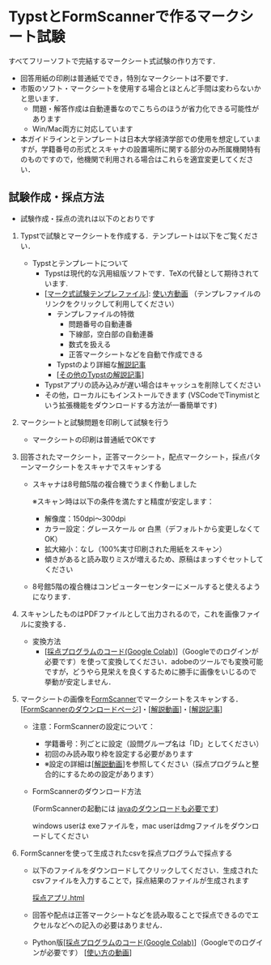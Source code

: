 # TypstとFormScannerで作るマークシート試験


すべてフリーソフトで完結するマークシート式試験の作り方です．

- 回答用紙の印刷は普通紙ででき，特別なマークシートは不要です．
- 市販のソフト・マークシートを使用する場合とほとんど手間は変わらないかと思います．
    - 問題・解答作成は自動連番なのでこちらのほうが省力化できる可能性があります
    - Win/Mac両方に対応しています
- 本ガイドラインとテンプレートは日本大学経済学部での使用を想定していますが，学籍番号の形式とスキャナの設置場所に関する部分のみ所属機関特有のものですので，他機関で利用される場合はこれらを適宜変更してください．

## 試験作成・採点方法

- 試験作成・採点の流れは以下のとおりです
1. Typstで試験とマークシートを作成する．テンプレートは以下をご覧ください．
    - Typstとテンプレートについて
        - Typstは現代的な汎用組版ソフトです．TeXの代替として期待されています.
        - [[マーク式試験テンプレファイル](https://typst.app/project/rI6YUx8eQIafMKP0hRZ1B6)]: [使い方動画](https://vimeo.com/1048093765/d2a2838aac) （テンプレファイルのリンクをクリックして利用してください）               
            - テンプレファイルの特徴
                - 問題番号の自動連番
                - 下線部，空白部の自動連番
                - 数式を扱える
                - 正答マークシートなどを自動で作成できる
            - Typstのより詳細な[解説記事](https://qiita.com/tomoyatajika/items/649884befe95c5f1dcea)
            - [[その他のTypstの解説記事](https://typst-jp.github.io/docs/japanese/articles/)]
        - Typstアプリの読み込みが遅い場合はキャッシュを削除してください
        - その他，ローカルにもインストールできます  (VSCodeでTinymistという拡張機能をダウンロードする方法が一番簡単です)
2. マークシートと試験問題を印刷して試験を行う
    - マークシートの印刷は普通紙でOKです
3. 回答されたマークシート，正答マークシート，配点マークシート，採点パターンマークシートをスキャナでスキャンする
    - スキャナは8号館5階の複合機でうまく作動しました
        
        ※スキャン時は以下の条件を満たすと精度が安定します：
        
        - 解像度：150dpi〜300dpi
        - カラー設定：グレースケール or 白黒（デフォルトから変更しなくてOK）
        - 拡大縮小：なし（100%実寸印刷された用紙をスキャン）
        - 傾きがあると読み取りミスが増えるため、原稿はまっすぐセットしてください
    - 8号館5階の複合機はコンピューターセンターにメールすると使えるようになります．
4. スキャンしたものはPDFファイルとして出力されるので，これを画像ファイルに変換する．
    - 変換方法
        - [[採点プログラムのコード(Google Colab)](https://colab.research.google.com/drive/1jRxTq22NM54GMllzE5MNWnxU3uPjYfSh?usp=sharing)]（Googleでのログインが必要です）を使って変換してください．adobeのツールでも変換可能ですが，どうやら見栄えを良くするために勝手に画像をいじるので挙動が安定しません．
5. マークシートの画像を[FormScanner](https://sites.google.com/site/examgrader/formscanner?authuser=0)でマークシートをスキャンする．[[FormScannerのダウンロードページ](https://sourceforge.net/projects/formscanner/files/1.1.3/)]・[[解説動画](https://vimeo.com/1048086452/f0d36686ca?share=copy)]・[[解説記事](https://harucharuru.hatenablog.com/entry/2020/01/14/182020)]
    - 注意：FormScannerの設定について：
        - 学籍番号：列ごとに設定（設問グループ名は「ID」としてください）
        - 初回のみ読み取り枠を設定する必要があります
        - ※設定の詳細は[[解説動画](https://vimeo.com/1048086452/f0d36686ca?share=copy)]を参照してください（採点プログラムと整合的にするための設定があります）
    - FormScannerのダウンロード方法
        
        (FormScannerの起動には [javaのダウンロードも必要です](https://www.java.com/en/download/))
        
        windows userは exeファイルを，mac userはdmgファイルをダウンロードしてください
        
  
        
6. FormScannerを使って生成されたcsvを採点プログラムで採点する
    - 以下のファイルをダウンロードしてクリックしてください．生成されたcsvファイルを入力することで，採点結果のファイルが生成されます
        
        [採点アプリ.html](Typst%E3%81%A8FormScanner%E3%81%A6%E3%82%99%E4%BD%9C%E3%82%8B%E3%83%9E%E3%83%BC%E3%82%AF%E3%82%B7%E3%83%BC%E3%83%88%E8%A9%A6%E9%A8%93%2017f5c78ee3bc800fabfcdf75adbcc1f3/%E6%8E%A1%E7%82%B9%E3%82%A2%E3%83%95%E3%82%9A%E3%83%AA.html)
        
    - 回答や配点は正答マークシートなどを読み取ることで採点できるのでエクセルなどへの記入の必要はありません．
    - Python版[[採点プログラムのコード(Google Colab)](https://colab.research.google.com/drive/1jRxTq22NM54GMllzE5MNWnxU3uPjYfSh?usp=sharing)]（Googleでのログインが必要です） [[使い方の動画](https://vimeo.com/1048086557/dac65e751d)]

